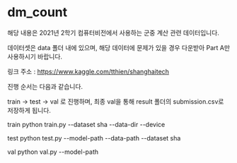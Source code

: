 # dm_count

해당 내용은 2021년 2학기 컴퓨터비전에서 사용하는 군중 계산 관련 데이터입니다.

데이터셋은 data 폴더 내에 있으며, 해당 데이터에 문제가 있을 경우 다운받아 Part A만 사용하시기 바랍니다.

링크 주소 : https://www.kaggle.com/tthien/shanghaitech

진행 순서는 다음과 같습니다.

train -> test -> val 로 진행하며, 최종 val을 통해 result 폴더의 submission.csv로 저장하게 됩니다.

train
python train.py --dataset sha --data-dir <path to dataset> --device <gpu device id>

test
python test.py --model-path <path of the model to be evaluated> --data-path <directory for the dataset> --dataset sha
  
val
python val.py --model-path <path of the model to be evaluated>
